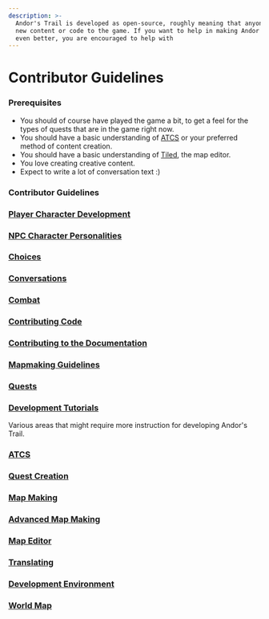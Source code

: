 ```yaml
---
description: >-
  Andor's Trail is developed as open-source, roughly meaning that anyone can add
  new content or code to the game. If you want to help in making Andor's Trail
  even better, you are encouraged to help with
---
```


# Contributor Guidelines

### Prerequisites

* You should of course have played the game a bit, to get a feel for the types of quests that are in the game right now.
* You should have a basic understanding of [ATCS](atcs/) or your preferred method of content creation.
* You should have a basic understanding of [Tiled](https://mapeditor.org), the map editor.
* You love creating creative content.
* Expect to write a lot of conversation text :)

### Contributor Guidelines

### [Player Character Development](the-player.md)

### [NPC Character Personalities](npcs-and-their-creation.md#character-personalities)

### [Choices](world/#choices)

### [Conversations](quests-and-conversations.md)

### [Combat](combat.md)

### [Contributing Code](../developer-tutorials/contributing-code/)

### [Contributing to the Documentation](../developer-tutorials/contributing-documentation.md)

### [Mapmaking Guidelines](../developer-tutorials/mapmaking-guidelines/)

### [Quests](quests/)

### [Development Tutorials](../developer-tutorials/)

Various areas that might require more instruction for developing Andor's Trail.

### [ATCS](atcs/)

### [Quest Creation](../developer-tutorials/quest-making/)

### [Map Making](../developer-tutorials/mapmaking-guidelines/map-making/)

### [Advanced Map Making](../developer-tutorials/mapmaking-guidelines/map-making/advanced-map-making-tutorial.md)

### [Map Editor](../developer-tutorials/mapmaking-guidelines/map-editor.md)

### [Translating](../developer-tutorials/translating.md)

### [Development Environment](../developer-tutorials/contributing-code/development-environment-setup.md)

### [World Map](world/world-map.md)

###
